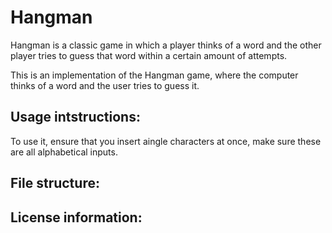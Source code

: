 # Hangman
Hangman is a classic game in which a player thinks of a word and the other player tries to guess that word within a certain amount of attempts.

This is an implementation of the Hangman game, where the computer thinks of a word and the user tries to guess it. 

## Usage intstructions:
To use it, ensure that you insert aingle characters at once, make sure these are all alphabetical inputs.

## File structure:


## License information:
